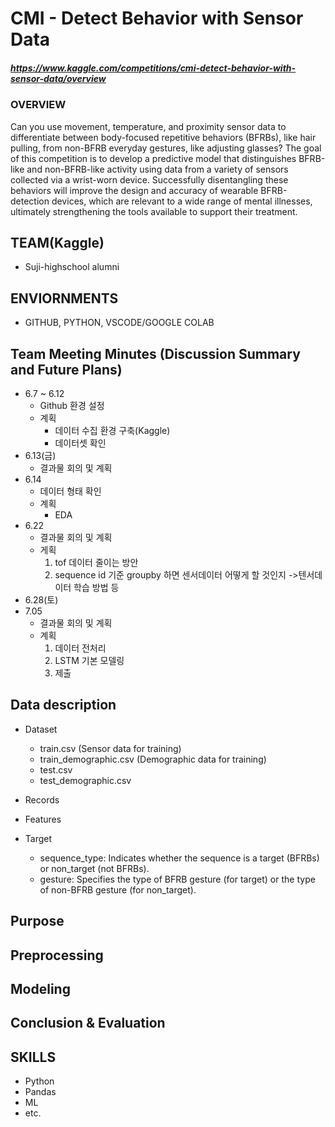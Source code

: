 # CMI - Detect Behavior with Sensor Data
##### https://www.kaggle.com/competitions/cmi-detect-behavior-with-sensor-data/overview

### OVERVIEW
Can you use movement, temperature, and proximity sensor data to differentiate between body-focused repetitive behaviors (BFRBs), like hair pulling, from non-BFRB everyday gestures, like adjusting glasses? The goal of this competition is to develop a predictive model that distinguishes BFRB-like and non-BFRB-like activity using data from a variety of sensors collected via a wrist-worn device. Successfully disentangling these behaviors will improve the design and accuracy of wearable BFRB-detection devices, which are relevant to a wide range of mental illnesses, ultimately strengthening the tools available to support their treatment.

## TEAM(Kaggle)
- Suji-highschool alumni

## ENVIORNMENTS
- GITHUB, PYTHON, VSCODE/GOOGLE COLAB

## Team Meeting Minutes (Discussion Summary and Future Plans)
* 6.7 ~ 6.12
    - Github 환경 설정
    - 계획
        - 데이터 수집 환경 구축(Kaggle)
        - 데이터셋 확인
* 6.13(금)
    - 결과물 회의 및 계획
* 6.14 
    - 데이터 형태 확인
    - 계획
        - EDA
* 6.22
    - 결과물 회의 및 계획
    - 게획
        1. tof 데이터 줄이는 방안
        2. sequence id 기준 groupby 하면 센서데이터 어떻게 할 것인지 ->텐서데이터 학습 방법 등
* 6.28(토) 
* 7.05
    - 결과물 회의 및 계획
    - 계획
        1. 데이터 전처리
        2. LSTM 기본 모델링
        3. 제출

## Data description
* Dataset 
    - train.csv (Sensor data for training)
    - train_demographic.csv (Demographic data for training)
    - test.csv
    - test_demographic.csv

* Records 

* Features

* Target
    - sequence_type: Indicates whether the sequence is a target (BFRBs) or non_target (not BFRBs).
    - gesture: Specifies the type of BFRB gesture (for target) or the type of non-BFRB gesture (for non_target).

## Purpose

## Preprocessing

## Modeling

## Conclusion & Evaluation


## SKILLS
- Python
- Pandas
- ML
- etc.